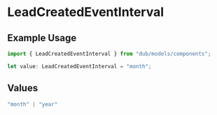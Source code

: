 # LeadCreatedEventInterval

## Example Usage

```typescript
import { LeadCreatedEventInterval } from "dub/models/components";

let value: LeadCreatedEventInterval = "month";
```

## Values

```typescript
"month" | "year"
```